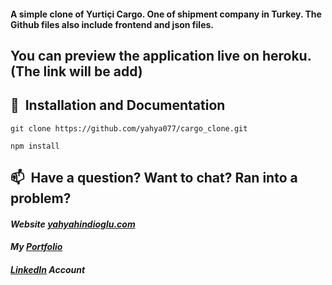 #### A simple clone of Yurtiçi Cargo. One of shipment company in Turkey. The Github files also include frontend and json files.

## You can preview the application live on heroku. (The link will be add)

## 🚀&nbsp; Installation and Documentation

```
git clone https://github.com/yahya077/cargo_clone.git

npm install

```

## 📫&nbsp; Have a question? Want to chat? Ran into a problem?

#### *Website [yahyahindioglu.com](http://yahyahindioglu.com)*

#### *My [Portfolio](http://yahyahindioglu.com/#/portfolio)*

#### *[LinkedIn](https://www.linkedin.com/in/yahyahindioglu/) Account*
